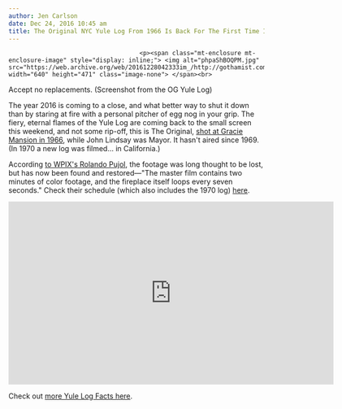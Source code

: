```yaml
---
author: Jen Carlson
date: Dec 24, 2016 10:45 am
title: The Original NYC Yule Log From 1966 Is Back For The First Time In 50 Years
---
```


	
										<p><span class="mt-enclosure mt-enclosure-image" style="display: inline;"> <img alt="phpaShBOQPM.jpg" src="https://web.archive.org/web/20161228042333im_/http://gothamist.com/attachments/arts_jen/phpaShBOQPM.jpg" width="640" height="471" class="image-none"> </span><br>
<span class="photo_caption">Accept no replacements. (Screenshot from the OG Yule Log)</span></p>

<p>The year 2016 is coming to a close, and what better way to shut it down than by staring at fire with a personal pitcher of egg nog in your grip. The fiery, eternal flames of the Yule Log are coming back to the small screen this weekend, and not some rip-off, this is The Original, <a href="https://web.archive.org/web/20161228042333/http://gothamist.com/2013/12/24/the_yule_log.php">shot at Gracie Mansion in 1966</a>, while John Lindsay was Mayor. It hasn&apos;t aired since 1969. (In 1970 a new log was filmed... in California.)</p>

<p>According <a href="https://web.archive.org/web/20161228042333/http://pix11.com/2016/11/02/hot-news-pix11-to-exclusively-air-long-lost-original-yule-log-from-1966/">to WPIX&apos;s Rolando Pujol</a>, the footage was long thought to be lost, but has now been found and restored&#x2014;&quot;The master film contains two minutes of color footage, and the fireplace itself loops every seven seconds.&quot; Check their schedule (which also includes the 1970 log) <a href="https://web.archive.org/web/20161228042333/http://pix11.com/2016/11/02/hot-news-pix11-to-exclusively-air-long-lost-original-yule-log-from-1966">here</a>.</p>

<p><iframe width="640" height="360" src="https://web.archive.org/web/20161228042333if_/https://www.youtube.com/embed/NVjisjCjY8k" frameborder="0" allowfullscreen></iframe></p>

<p>Check out <a href="https://web.archive.org/web/20161228042333/http://gothamist.com/2013/12/24/the_yule_log.php">more Yule Log Facts here</a>.</p>					
										
									
				